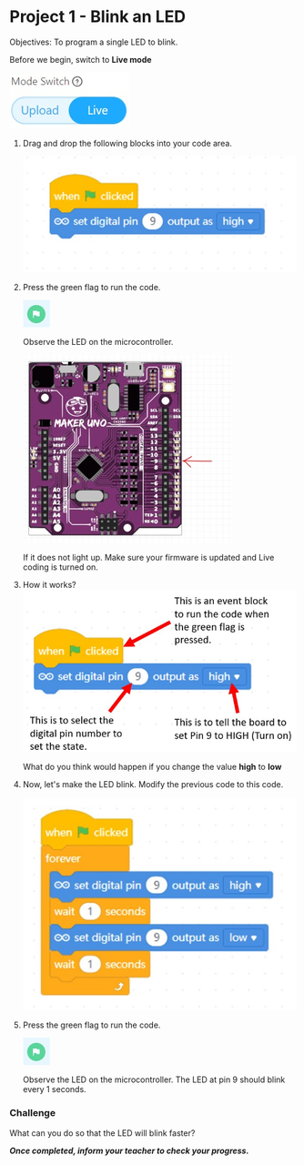 # Project 1 - Blink an LED

Objectives: To program a single LED to blink.

Before we begin, switch to **Live mode**

![](images/toggle_LiveMode.jpg)

1. Drag and drop the following blocks into your code area.

    ![](images/l1_1_blink.jpg)

2. Press the green flag  to run the code. 

    ![](images/btnGreenFlag.jpg)
    
    Observe the LED on the microcontroller.

    ![](images/l1_2.jpg)

    If it does not light up. Make sure your firmware is updated and Live coding is turned on. 

3. How it works?
    ![](images/l1_3_explanation.jpg)

    What do you think would happen if you change the value **high** to **low**
    
4. Now, let's make the LED blink. Modify the previous code to this code.

    ![](images/l1_3_blinkCode.jpg)

5. Press the green flag  to run the code. 

    ![](images/btnGreenFlag.jpg)
    
    Observe the LED on the microcontroller. The LED at pin 9 should blink every 1 seconds.

### Challenge
What can you do so that the LED will blink faster?

***Once completed, inform your teacher to check your progress.***